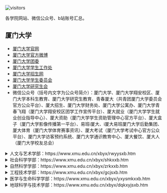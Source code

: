 ![visitors](https://visitor-badge.glitch.me/badge?page_id=rogerchenfz/XMU-Helper/tree/main/%E5%90%84%E5%AD%A6%E9%99%A2%E7%BD%91%E7%AB%99%E6%B1%87%E6%80%BB)

各学院网站、微信公众号、b站账号汇总。

## 厦门大学
- [厦门大学官网](https://www.xmu.edu.cn/)
- [厦门大学官方微博](https://weibo.com/xmunews)
- [厦门大学团委](https://tw.xmu.edu.cn/)
- [厦门大学学生工作处](https://xsc.xmu.edu.cn/)
- [厦门大学招生网](https://zsb.xmu.edu.cn/)
- [厦门大学学生委员会](https://xsh.xmu.edu.cn/)
- [厦门大学研究生会](https://yjsh.xmu.edu.cn/)
- 微信公众号（括号内文字为公众号简介）：厦门大学、厦门大学翔安校区、厦门大学本科生教育、厦门大学研究生教育、青春厦大（共青团厦门大学委员会官方公众平台）、厦大招生、厦门大学财务处、厦门大学公寓办、厦门大学青春飞翔（厦门大学翔安校区团学工作宣传平台）、厦大就业（厦门大学学生就业创业指导中心）、厦大资助（厦门大学学生资助管理中心官方平台）、厦大盒子（厦门大学影像传播第一平台）、易班i厦大、i厦大易班厦门大学后勤集团、厦大体育（厦门大学体育赛事资讯）、厦大考试（厦门大学考试中心官方公众平台）、厦门大学访客预约系统、厦门大学通识教育中心、厦大餐饮、厦大人（厦门大学校友总会）

<details>
        <summary>人文与艺术学部：https://www.xmu.edu.cn/xbyx/rwyysxb.htm</summary>
        <details>
                <summary>人文学院</summary>
                <div>官网：https://rwxy.xmu.edu.cn/ 微信公众号：厦大人文</div>
        </details>
        <details>
                <summary>新闻传播学院</summary>
                <div>官网：http://comm.xmu.edu.cn/ 微信公众号：厦大新传家园</div>
        </details>
        <details>
                <summary>外文学院</summary>
                <div>官网：https://cflc.xmu.edu.cn/ 微信公众号：厦大外文CFLC</div>
        </details>
        <details>
                <summary>艺术学院</summary>
                <div>官网：https://art.xmu.edu.cn/ 微信公众号：厦门大学艺术学院</div>
        </details>
        <details>
                <summary>海外教育学院</summary>
                <div>官网：http://oec.xmu.edu.cn/ 微信公众号：厦门大学海外教育学院</div>
        </details>
        <details>
                <summary>国际学院</summary>
                <div>官网：https://liuxue.xmu.edu.cn/ 微信公众号：厦门大学国际学院</div>
        </details>
        <details>
                <summary>创意与创新学院</summary>
                <div>官网：https://ici.xmu.edu.cn/ 微信公众号：厦门大学创意与创新学院</div>
        </details>    
</details>

<details>
        <summary>社会科学学部：https://www.xmu.edu.cn/xbyx/shkxxb.htm</summary>
        <details>
                <summary>经济学院</summary>
                <div>官网：https://economic.xmu.edu.cn/ 团委：https://jytw.xmu.edu.cn/ </div>
                <div>王亚南经济研究院：https://wise.xmu.edu.cn/ 邹至庄经济研究中心：https://chowcenter.xmu.edu.cn/</div>
                <div>微信公众号：厦门大学经济学院、厦门大学王亚南经济研究院WISE、厦门大学邹至庄经济研究中心</div>
                <div>b站：WISESOE</div>
        </details>
        <details>
                <summary>管理学院</summary>
                <div>官网：https://sm.xmu.edu.cn/ 财务管理与会计研究院：http://ifas.xmu.edu.cn/ 微信公众号：厦门大学管理学院</div>
        </details>
        <details>
                <summary>法学院</summary>
                <div>官网：https://law.xmu.edu.cn/ 微信公众号：厦门大学法学院</div>
        </details>
        <details>
                <summary>知识产权研究院</summary>
                <div>官网：http://www.iprixmu.com/ </div>
        </details>
        <details>
                <summary>公共事务学院</summary>
                <div>官网：https://spa.xmu.edu.cn/ 微信公众号：厦大公事</div>
        </details>
        <details>
                <summary>公共政策研究院</summary>
                <div>官网：http://spp.xmu.edu.cn/ </div>       
        </details>
        <details>
                <summary>马克思主义学院</summary>
                <div>官网：https://marx.xmu.edu.cn/ 微信公众号：厦大马院</div>
        </details>
        <details>
                <summary>国际关系学院</summary>
                <div>官网：https://guoguan.xmu.edu.cn/ 微信公众号：厦大国关南洋</div>
        </details>
        <details>
                <summary>台湾研究院</summary>
                <div>官网：https://gifts.xmu.edu.cn/ </div>       
        </details>
<       <details>
                <summary>南洋研究院</summary>
                <div>官网：https://guoguan.xmu.edu.cn/ </div>       
        </details>
        <details>
                <summary>教育研究院</summary>
                <div>官网：https://ihe.xmu.edu.cn/ </div>       
        </details>
        <details>
                <summary>体育教育部</summary>
                <div>官网：https://tyjxb.xmu.edu.cn/ </div>
        </details>
        <details>
                <summary>继续教育学院</summary>
                <div>官网：https://nec.xmu.edu.cn/ 微信公众号：厦门大学继续教育学院</div>
        </details>
        <details>
                <summary>社会与人类研究院</summary>
                <div>官网：https://ssa.xmu.edu.cn/ </div>       
        </details>
        <details>
                <summary>南海研究院</summary>
                <div>官网：https://scsi.xmu.edu.cn/ </div>       
        </details>
        <details>
                <summary>一带一路研究院</summary>
                <div>官网：https://brri.xmu.edu.cn/ </div>       
        </details>
</details>

<details>
        <summary>自然科学学部：https://www.xmu.edu.cn/xbyx/zrkxxb.htm</summary>
        <details>
                <summary>数学科学学院</summary>
                <div>官网：http://math.xmu.edu.cn/ </div>
        </details>
        <details>
                <summary>物理科学与技术学院</summary>
                <div>官网：http://comm.xmu.edu.cn/ 微信公众号：厦门大学物理科学与技术学院</div>
        </details>
        <details>
                <summary>化学化工学院</summary>
                <div>官网：https://cflc.xmu.edu.cn/ 微信公众号：厦门大学化院梦飞扬</div>
        </details>
</details>

<details>
        <summary>工程技术学部：https://www.xmu.edu.cn/xbyx/gcjsxb.htm</summary>
        <details>
                <summary>信息学院</summary>
                <div>官网：https://informatics.xmu.edu.cn/ </div>
        </details>
        <details>
                <summary>材料学院</summary>
                <div>官网：https://cm.xmu.edu.cn/ 微信公众号：XMU天生我材</div>
        </details>
        <details>
                <summary>建筑与土木工程学院</summary>
                <div>官网：https://archt.xmu.edu.cn/ 微信公众号：厦大石语</div>
        </details>
        <details>
                <summary>能源学院</summary>
                <div>官网：https://energy.xmu.edu.cn/ </div>
        </details>
        <details>
                <summary>航空航天学院</summary>
                <div>官网：http://aerospace.xmu.edu.cn/ 微信公众号：厦门大学航空航天学院</div>
        </details>
        <details>
                <summary>电子科学与技术学院</summary>
                <div>官网：https://ese.xmu.edu.cn/ </div>
        </details>
        <details>
                <summary>产业技术研究院</summary>
                <div>官网：http://itri.xmu.edu.cn/ </div>
        </details>
</details>

<details>
        <summary>医学与生命科学学部：https://www.xmu.edu.cn/xbyx/yxysmkxxb.htm</summary>
        <details>
                <summary>生命科学学院</summary>
                <div>官网：https://life.xmu.edu.cn/ 微信公众号：厦大生科人</div>
        </details>
        <details>
                <summary>公共卫生学院</summary>
                <div>官网：https://sph.xmu.edu.cn/ </div>
        </details>
        <details>
                <summary>药学院</summary>
                <div>官网：https://pharm.xmu.edu.cn/ </div>
        </details>
        <details>
                <summary>医学院</summary>
                <div>官网：https://med.xmu.edu.cn/ 微信公众号：厦门大学医学院</div>
        </details>
</details>

<details>
        <summary>地球科学与技术学部：https://www.xmu.edu.cn/xbyx/dqkxyjsxb.htm</summary>
        <details>
                <summary>海洋与地球学院</summary>
                <div>官网：http://coe.xmu.edu.cn/ </div>
        </details>
        <details>
                <summary>环境与生态学院</summary>
                <div>官网：https://cee.xmu.edu.cn/ 微信公众号：厦门大学环境与生态学院</div>
        </details>
        <details>
                <summary>海洋与海岸带发展研究院</summary>
                <div>官网：http://comi.xmu.edu.cn/ </div>
        </details>
</details>
